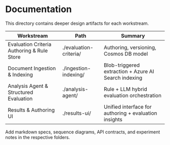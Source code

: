 # Documentation

This directory contains deeper design artifacts for each workstream.

| Workstream | Path | Summary |
|------------|------|---------|
| Evaluation Criteria Authoring & Rule Store | ./evaluation-criteria/ | Authoring, versioning, Cosmos DB model |
| Document Ingestion & Indexing | ./ingestion-indexing/ | Blob-triggered extraction + Azure AI Search indexing |
| Analysis Agent & Structured Evaluation | ./analysis-agent/ | Rule + LLM hybrid evaluation orchestration |
| Results & Authoring UI | ./results-ui/ | Unified interface for authoring + evaluation insights |

Add markdown specs, sequence diagrams, API contracts, and experiment notes in the respective folders.
